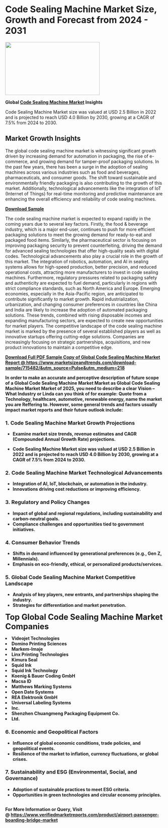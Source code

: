 <H1>Code Sealing Machine Market Size, Growth and Forecast from 2024 - 2031</H1><img class="aligncenter size-medium wp-image-584254" src="https://thirdeyenews.in/wp-content/uploads/2024/09/Global-Market-Research-300x168.jpeg" alt="" width="300" height="168" /><p><strong>Global&nbsp;<a href="https://www.marketsizeandtrends.com/download-sample/715482/&amp;utm_source=Pulse&amp;utm_medium=218">Code Sealing Machine Market</a> Insights</strong></p><p>Code Sealing Machine Market size was valued at USD 2.5 Billion in 2022 and is projected to reach USD 4.0 Billion by 2030, growing at a CAGR of 7.5% from 2024 to 2030.</p><p><h2>Market Growth Insights</h2> <p>The global code sealing machine market is witnessing significant growth driven by increasing demand for automation in packaging, the rise of e-commerce, and growing demand for tamper-proof packaging solutions. In the past few years, there has been a surge in the adoption of sealing machines across various industries such as food and beverages, pharmaceuticals, and consumer goods. The shift toward sustainable and environmentally friendly packaging is also contributing to the growth of this market. Additionally, technological advancements like the integration of IoT (Internet of Things) for real-time monitoring and predictive maintenance are enhancing the overall efficiency and reliability of code sealing machines.</p> <p><strong><a href="download-sample-link">Download Sample</a></strong></p> <p>The code sealing machine market is expected to expand rapidly in the coming years due to several key factors. Firstly, the food & beverage industry, which is a major end-user, continues to push for more efficient packaging solutions to meet the growing demand for ready-to-eat and packaged food items. Similarly, the pharmaceutical sector is focusing on improving packaging security to prevent counterfeiting, driving the demand for advanced sealing technologies that offer high-quality seals with digital codes. Technological advancements also play a crucial role in the growth of this market. The integration of robotics, automation, and AI in sealing systems allows for high-speed production, better precision, and reduced operational costs, attracting more manufacturers to invest in code sealing machines. Furthermore, regulatory pressures related to packaging safety and authenticity are expected to fuel demand, particularly in regions with strict compliance standards, such as North America and Europe. Emerging economies, especially in the Asia-Pacific region, are anticipated to contribute significantly to market growth. Rapid industrialization, urbanization, and changing consumer preferences in countries like China and India are likely to increase the adoption of automated packaging solutions. These trends, combined with rising disposable incomes and expanding manufacturing sectors, are expected to create new opportunities for market players. The competitive landscape of the code sealing machine market is marked by the presence of several established players as well as innovative startups offering cutting-edge solutions. Companies are increasingly focusing on strategic partnerships, acquisitions, and new product innovations to maintain a competitive edge. <p><strong><a href="get-more-insights-link"></p><p><span class=""><strong>Download Full PDF Sample Copy of Global Code Sealing Machine Market Report</strong> @ <a href="https://www.marketsizeandtrends.com/download-sample/715482/&amp;utm_source=Pulse&amp;utm_medium=218" target="_blank">https://www.marketsizeandtrends.com/download-sample/715482/&amp;utm_source=Pulse&amp;utm_medium=218</a></span></p><p>In order to make an accurate and perceptive description of future scope of a Global&nbsp;Code Sealing Machine Market Market as Global&nbsp;Code Sealing Machine Market Market of 2025, you need to describe a clear Vision &ndash; What Industry or Linda can you think of for example: Quote from a Technology, healthcare, automotive, renewable energy, name the market you are Reffering to. However, some general trends and factors usually impact market reports and their future outlook include:</p><h3>1.&nbsp;<strong>Code Sealing Machine Market Growth Projections</strong></h3><ul><li>Examine market size trends, revenue estimates and CAGR (Compounded Annual Growth Rate) projections.</li><li><p>Code Sealing Machine Market size was valued at USD 2.5 Billion in 2022 and is projected to reach USD 4.0 Billion by 2030, growing at a CAGR of 7.5% from 2024 to 2030.</p></li></ul><h3>2.&nbsp;<strong>Code Sealing Machine Market Technological Advancements</strong></h3><ul><li>Integration of AI, IoT, blockchain, or automation in the industry.</li><li>Innovations driving cost reductions or improving efficiency.</li></ul><h3>3.&nbsp;<strong>Regulatory and Policy Changes</strong></h3><ul><li>Impact of global and regional regulations, including sustainability and carbon-neutral goals.</li><li>Compliance challenges and opportunities tied to government initiatives.</li></ul><h3>4.&nbsp;<strong>Consumer Behavior Trends</strong></h3><ul><li>Shifts in demand influenced by generational preferences (e.g., Gen Z, Millennials).</li><li>Emphasis on eco-friendly, ethical, or personalized products/services.</li></ul><h3>5.&nbsp;<strong>Global Code Sealing Machine Market Competitive Landscape</strong></h3><ul><li>Analysis of key players, new entrants, and partnerships shaping the industry.</li><li>Strategies for differentiation and market penetration.</li></ul><p data-pm-slice="1 1 []"><span style="color: inherit; font-family: inherit; font-size: 25px;">Top Global Code Sealing Machine Market Companies</span></p><div class="" data-test-id=""><p><li>Videojet Technologies</li><li> Domino Printing Sciences</li><li> Markem-Imaje</li><li> Linx Printing Technologies</li><li> Kimura Seal</li><li> Squid Ink</li><li> Squid Ink Technology</li><li> Koenig & Bauer Coding GmbH</li><li> Macsa ID</li><li> Matthews Marking Systems</li><li> Open Date Systems</li><li> REA Elektronik GmbH</li><li> Universal Labeling Systems</li><li> Inc.</li><li> Shenzhen Chuangmeng Packaging Equipment Co.</li><li> Ltd.</li></p></div><h3>6.&nbsp;<strong>Economic and Geopolitical Factors</strong></h3><ul><li>Influence of global economic conditions, trade policies, and geopolitical events.</li><li>Resilience of the market to inflation, currency fluctuations, or global crises.</li></ul><h3>7.&nbsp;<strong>Sustainability and ESG (Environmental, Social, and Governance)</strong></h3><ul><li>Adoption of sustainable practices to meet ESG criteria.</li><li>Opportunities in green technologies and circular economy principles.</li></ul><h2><strong style="font-size: 14px;">For More Information or Query, Visit @&nbsp;</strong><a style="background-color: #ffffff; font-size: 14px;" href="https://www.marketsizeandtrends.com/report/code-sealing-machine-market/" target="_blank">https://www.verifiedmarketreports.com/product/airport-passenger-boarding-bridge-market</a></h2>
